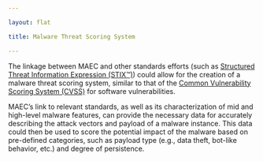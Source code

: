 ```yaml
---

layout: flat

title: Malware Threat Scoring System

---
```


The linkage between MAEC and other standards efforts (such as [Structured Threat Information Expression (STIX™)](https://oasis-open.github.io/cti-documentation/)) could allow for the creation of a malware threat scoring system, similar to that of the [Common Vulnerability Scoring System (CVSS)](https://www.first.org/cvss/) for software vulnerabilities. 

MAEC’s link to relevant standards, as well as its characterization of mid and high-level malware features, can provide the necessary data for accurately describing the attack vectors and payload of a malware instance. This data could then be used to score the potential impact of the malware based on pre-defined categories, such as payload type (e.g., data theft, bot-like behavior, etc.) and degree of persistence.

